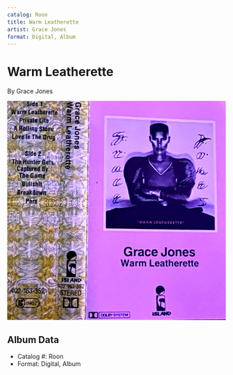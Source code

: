 ```yaml
---
catalog: Roon
title: Warm Leatherette
artist: Grace Jones
format: Digital, Album
---
```


# Warm Leatherette

By Grace Jones

![](../../assets/albumcovers/Grace_Jones-Warm_Leatherette.png)

## Album Data

- Catalog #: Roon
- Format: Digital, Album

